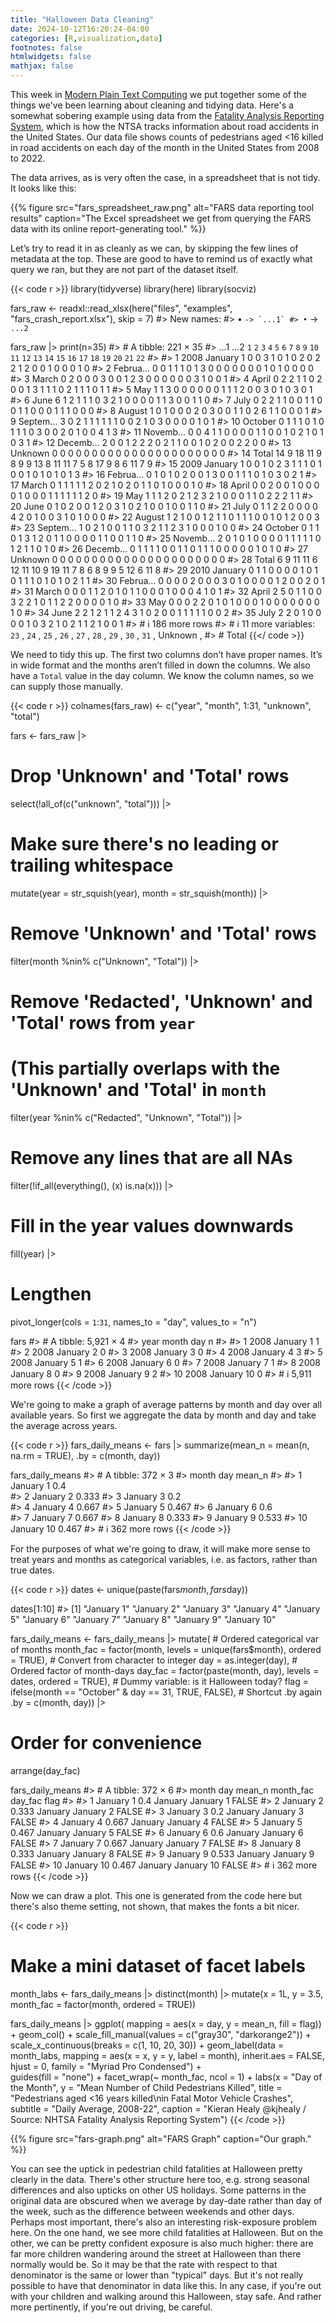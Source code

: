 ```yaml
---
title: "Halloween Data Cleaning"
date: 2024-10-12T16:20:24-04:00
categories: [R,visualization,data]
footnotes: false
htmlwidgets: false
mathjax: false
---
```


This week in [Modern Plain Text Computing](https://mptc.io) we put together some of the things we've been learning about cleaning and tidying data. Here's a somewhat sobering example using data from the [Fatality Analysis Reporting
System](https://www.nhtsa.gov/research-data/fatality-analysis-reporting-system-fars),
which is how the NTSA tracks information about road accidents in the United States. Our data
file shows counts of pedestrians aged \<16 killed in road accidents on
each day of the month in the United States from 2008 to 2022. 


The data arrives, as is very often the case, in a spreadsheet that is not tidy. It looks like this:

{{% figure src="fars_spreadsheet_raw.png" alt="FARS data reporting tool results" caption="The Excel spreadsheet we get from querying the FARS data with its online report-generating tool." %}}

Let’s try to read it in as cleanly as we can, by skipping the few lines of metadata at the top. These are good to have to remind us of exactly what query we ran, but they are not part of the dataset itself.


{{< code r >}}
library(tidyverse)
library(here)
library(socviz)

fars_raw <- readxl::read_xlsx(here("files", "examples", "fars_crash_report.xlsx"), 
                              skip = 7)
#> New names:
#> • `` -> `...1`
#> • `` -> `...2`

fars_raw |> 
  print(n=35)
#> # A tibble: 221 × 35
#>    ...1  ...2      `1`   `2`   `3`   `4`   `5`   `6`   `7`   `8`   `9`  `10`  `11`  `12`  `13`  `14`  `15`  `16`  `17`  `18`  `19`  `20`  `21`  `22`
#>    <chr> <chr>   <dbl> <dbl> <dbl> <dbl> <dbl> <dbl> <dbl> <dbl> <dbl> <dbl> <dbl> <dbl> <dbl> <dbl> <dbl> <dbl> <dbl> <dbl> <dbl> <dbl> <dbl> <dbl>
#>  1 2008  January     1     0     0     3     1     0     1     0     2     0     2     2     1     2     0     0     1     0     0     0     1     0
#>  2 <NA>  Februa…     0     0     1     1     1     0     1     3     0     0     0     0     0     0     0     1     0     1     0     0     0     0
#>  3 <NA>  March       0     2     0     0     0     3     0     0     1     2     3     0     0     0     0     0     0     3     1     0     0     1
#>  4 <NA>  April       0     2     2     1     1     0     2     0     0     1     3     1     1     1     0     2     1     1     1     0     1     1
#>  5 <NA>  May         1     1     3     0     0     0     0     0     0     1     1     1     2     0     0     3     0     1     0     3     0     1
#>  6 <NA>  June        6     1     2     1     1     1     0     3     2     1     0     0     0     0     1     1     3     0     0     1     1     0
#>  7 <NA>  July        0     2     2     1     1     0     0     1     1     0     0     1     1     0     0     0     1     1     1     0     0     0
#>  8 <NA>  August      1     0     1     0     0     0     2     0     3     0     0     1     1     0     2     6     1     1     0     0     0     1
#>  9 <NA>  Septem…     3     0     2     1     1     1     1     1     1     0     0     2     1     0     3     0     0     0     0     1     0     1
#> 10 <NA>  October     0     1     1     1     0     1     0     1     1     1     0     3     0     0     2     0     1     0     0     4     1     3
#> 11 <NA>  Novemb…     0     0     4     1     1     0     0     0     0     1     1     0     0     1     0     2     1     0     1     0     3     1
#> 12 <NA>  Decemb…     2     0     0     1     2     2     2     0     2     1     1     0     0     1     0     2     0     0     2     2     0     0
#> 13 <NA>  Unknown     0     0     0     0     0     0     0     0     0     0     0     0     0     0     0     0     0     0     0     0     0     0
#> 14 <NA>  Total      14     9    18    11     9     8     9     9    13     8    11    11     7     5     8    17     9     8     6    11     7     9
#> 15 2009  January     1     0     0     1     0     2     3     1     1     1     0     1     0     0     1     0     1     0     1     0     1     3
#> 16 <NA>  Februa…     0     1     0     1     0     2     0     0     1     3     0     0     1     1     1     0     1     0     3     0     2     1
#> 17 <NA>  March       0     1     1     1     1     1     2     0     2     1     0     2     0     1     1     0     1     0     0     0     1     0
#> 18 <NA>  April       0     0     2     0     0     1     0     0     0     0     1     0     0     0     1     1     1     1     1     1     2     0
#> 19 <NA>  May         1     1     1     2     0     2     1     2     3     2     1     0     0     0     1     1     0     2     2     2     1     1
#> 20 <NA>  June        0     1     0     2     0     0     1     2     0     3     1     0     2     1     0     0     1     0     0     1     1     0
#> 21 <NA>  July        0     1     1     2     2     0     0     0     0     4     2     0     1     0     0     3     1     0     1     0     0     0
#> 22 <NA>  August      1     2     1     0     0     1     2     1     1     0     1     1     1     0     0     1     0     1     2     0     0     3
#> 23 <NA>  Septem…     1     0     2     1     0     0     1     1     0     3     2     1     1     2     3     1     0     0     0     1     0     0
#> 24 <NA>  October     0     1     1     0     1     3     1     2     0     1     1     0     0     0     0     1     1     0     0     1     1     0
#> 25 <NA>  Novemb…     2     0     1     0     1     0     0     0     0     1     1     1     1     1     0     1     2     1     1     0     1     0
#> 26 <NA>  Decemb…     0     1     1     1     1     0     0     1     1     0     1     1     1     0     0     0     0     0     1     0     1     0
#> 27 <NA>  Unknown     0     0     0     0     0     0     0     0     0     0     0     0     0     0     0     0     0     0     0     0     0     0
#> 28 <NA>  Total       6     9    11    11     6    12    11    10     9    19    11     7     8     6     8     9     9     5    12     6    11     8
#> 29 2010  January     0     1     1     0     0     0     0     1     0     1     0     1     1     1     0     1     0     1     0     2     1     1
#> 30 <NA>  Februa…     0     0     0     0     2     0     0     0     3     0     1     0     0     0     0     1     2     0     0     2     0     1
#> 31 <NA>  March       0     0     0     1     1     2     0     1     0     1     1     0     0     0     1     0     0     0     4     1     0     1
#> 32 <NA>  April       2     5     0     1     1     0     0     3     2     2     1     0     1     1     2     2     0     0     0     0     1     0
#> 33 <NA>  May         0     0     0     2     2     0     1     0     1     0     0     0     1     0     0     0     0     0     0     0     1     0
#> 34 <NA>  June        2     2     1     2     1     1     2     4     3     1     0     2     0     0     1     1     1     1     1     0     0     2
#> 35 <NA>  July        2     2     0     1     0     0     0     0     1     0     3     2     1     0     2     1     1     2     1     0     0     1
#> # ℹ 186 more rows
#> # ℹ 11 more variables: `23` <dbl>, `24` <dbl>, `25` <dbl>, `26` <dbl>, `27` <dbl>, `28` <dbl>, `29` <dbl>, `30` <dbl>, `31` <dbl>, Unknown <dbl>,
#> #   Total <dbl>
{{</ code >}}


We need to tidy this up. The first two columns don’t have proper names.
It’s in wide format and the months aren’t filled in down the columns. We
also have a `Total` value in the day column. We know the column names,
so we can supply those manually.

{{< code r >}}
colnames(fars_raw) <- c("year", "month", 1:31, "unknown", "total")


fars <- fars_raw |> 
  # Drop 'Unknown' and 'Total' rows
  select(!all_of(c("unknown", "total"))) |> 
  # Make sure there's no leading or trailing whitespace
  mutate(year = str_squish(year), 
         month = str_squish(month)) |> 
  # Remove 'Unknown' and 'Total' rows 
  filter(month %nin% c("Unknown", "Total")) |> 
  # Remove 'Redacted', 'Unknown' and 'Total' rows from `year` 
  # (This partially overlaps with the 'Unknown' and 'Total' in `month`
  filter(year %nin% c("Redacted", "Unknown", "Total")) |> 
  # Remove any lines that are all NAs
  filter(!if_all(everything(), \(x) is.na(x))) |> 
  # Fill in the year values downwards
  fill(year) |> 
  # Lengthen 
  pivot_longer(cols = `1`:`31`, names_to = "day",
               values_to = "n")  
  

fars
#> # A tibble: 5,921 × 4
#>    year  month   day       n
#>    <chr> <chr>   <chr> <dbl>
#>  1 2008  January 1         1
#>  2 2008  January 2         0
#>  3 2008  January 3         0
#>  4 2008  January 4         3
#>  5 2008  January 5         1
#>  6 2008  January 6         0
#>  7 2008  January 7         1
#>  8 2008  January 8         0
#>  9 2008  January 9         2
#> 10 2008  January 10        0
#> # ℹ 5,911 more rows
{{< /code >}}


We're going to make a graph of average patterns by month and day over all available years. So first we aggregate the data by month and day and take the average across years. 

{{< code r >}}
fars_daily_means <- fars |> 
    summarize(mean_n = mean(n, na.rm = TRUE), 
            .by = c(month, day)) 


fars_daily_means
#> # A tibble: 372 × 3
#>    month   day   mean_n
#>    <chr>   <chr>  <dbl>
#>  1 January 1      0.4  
#>  2 January 2      0.333
#>  3 January 3      0.2  
#>  4 January 4      0.667
#>  5 January 5      0.467
#>  6 January 6      0.6  
#>  7 January 7      0.667
#>  8 January 8      0.333
#>  9 January 9      0.533
#> 10 January 10     0.467
#> # ℹ 362 more rows
{{< /code >}}

For the purposes of what we're going to draw, it will make more sense to treat years and months as categorical variables, i.e. as factors, rather than true dates.

{{< code r >}}
dates <- unique(paste(fars$month, fars$day))

dates[1:10]
#>  [1] "January 1"  "January 2"  "January 3"  "January 4"  "January 5"  "January 6"  "January 7"  "January 8"  "January 9"  "January 10"



fars_daily_means <- fars_daily_means |> 
  mutate(
    # Ordered categorical var of months
    month_fac = factor(month,
                       levels = unique(fars$month),
                       ordered = TRUE),
    # Convert from character to integer
    day = as.integer(day),
    # Ordered factor of month-days
    day_fac = factor(paste(month, day),
                     levels = dates,
                     ordered = TRUE),
    # Dummy variable: is it Halloween today?
    flag = ifelse(month == "October" & day == 31, TRUE, FALSE), 
    # Shortcut .by again
    .by = c(month, day)) |> 
  # Order for convenience
  arrange(day_fac) 

fars_daily_means
#> # A tibble: 372 × 6
#>    month     day mean_n month_fac day_fac    flag 
#>    <chr>   <int>  <dbl> <ord>     <ord>      <lgl>
#>  1 January     1  0.4   January   January 1  FALSE
#>  2 January     2  0.333 January   January 2  FALSE
#>  3 January     3  0.2   January   January 3  FALSE
#>  4 January     4  0.667 January   January 4  FALSE
#>  5 January     5  0.467 January   January 5  FALSE
#>  6 January     6  0.6   January   January 6  FALSE
#>  7 January     7  0.667 January   January 7  FALSE
#>  8 January     8  0.333 January   January 8  FALSE
#>  9 January     9  0.533 January   January 9  FALSE
#> 10 January    10  0.467 January   January 10 FALSE
#> # ℹ 362 more rows
{{< /code >}}

Now we can draw a plot. This one is generated from the code here but there's also theme setting, not shown, that makes the fonts a bit nicer.

{{< code r >}}

# Make a mini dataset of facet labels
month_labs <- fars_daily_means |> 
  distinct(month) |> 
  mutate(x = 1L, y = 3.5, 
         month_fac = factor(month, ordered = TRUE)) 

fars_daily_means |> 
  ggplot( mapping = aes(x = day, y = mean_n, fill = flag)) +
    geom_col() +
    scale_fill_manual(values = c("gray30", "darkorange2")) +
    scale_x_continuous(breaks = c(1, 10, 20, 30)) + 
    geom_label(data = month_labs, 
               mapping = aes(x = x, y = y, label = month),
               inherit.aes = FALSE, hjust = 0, 
               family = "Myriad Pro Condensed") +     
    guides(fill = "none") + 
    facet_wrap(~ month_fac, ncol = 1) +
    labs(x = "Day of the Month",
         y = "Mean Number of Child Pedestrians Killed",
         title = "Pedestrians aged <16 years killed\nin Fatal Motor Vehicle Crashes",
         subtitle = "Daily Average, 2008-22",
         caption = "Kieran Healy @kjhealy / Source: NHTSA Fatality Analysis Reporting System")
{{< /code >}}


{{% figure src="fars-graph.png" alt="FARS Graph" caption="Our graph." %}}

You can see the uptick in pedestrian child fatalities at Halloween pretty clearly in the data. There's other structure here too, e.g. strong seasonal differences and also upticks on other US holidays. Some patterns in the original data are obscured when we average by day-date rather than day of the week, such as the difference between weekends and other days. Perhaps most important, there's also an interesting risk-exposure problem here. On the one hand, we see more child fatalities at Halloween. But on the other, we can be pretty confident exposure is also much higher: there are far more children wandering around the street at Halloween than there normally would be. So it may be that the rate with respect to that denominator is the same or lower than "typical" days. But it's not really possible to have that denominator in data like this. In any case, if you're out with your children and walking around this Halloween, stay safe. And rather more pertinently, if you're out driving, be careful.
